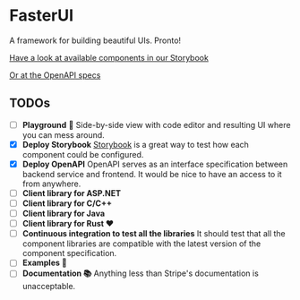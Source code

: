 # FasterUI

A framework for building beautiful UIs. Pronto!

[Have a look at available components in our Storybook](https://ampiato-fasterui.netlify.app/storybook/?path=/docs/components-button--docs)

[Or at the OpenAPI specs](https://ampiato-fasterui.netlify.app/openapi.html)

## TODOs

- [ ] **Playground** 🛝 Side-by-side view with code editor and resulting UI where you can mess around.
- [x] **Deploy Storybook** [Storybook](https://storybook.js.org) is a great way to test how each component could be configured.
- [x] **Deploy OpenAPI** OpenAPI serves as an interface specification between backend service and frontend. It would be nice to have an access to it from anywhere.
- [ ] **Client library for ASP.NET** 
- [ ] **Client library for C/C++**
- [ ] **Client library for Java**
- [ ] **Client library for Rust ❤️**
- [ ] **Continuous integration to test all the libraries** It should test that all the component libraries are compatible with the latest version of the component specification.
- [ ] **Examples 🧐**
- [ ] **Documentation 📚** Anything less than Stripe's documentation is unacceptable.
